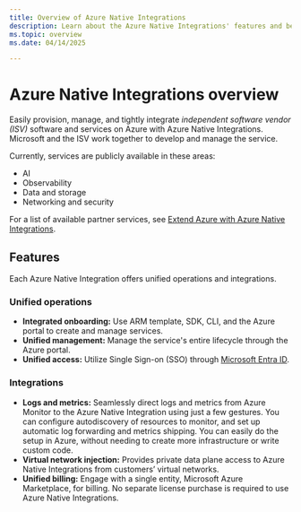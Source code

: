 ```yaml
---
title: Overview of Azure Native Integrations
description: Learn about the Azure Native Integrations' features and benefits, including unified operations and integrations.
ms.topic: overview
ms.date: 04/14/2025

---
```


# Azure Native Integrations overview

Easily provision, manage, and tightly integrate *independent software vendor (ISV)* software and services on Azure with Azure Native Integrations. Microsoft and the ISV work together to develop and manage the service. 

Currently, services are publicly available in these areas: 

- AI
- Observability
- Data and storage
- Networking and security

For a list of available partner services, see [Extend Azure with Azure Native Integrations](partners.md).

## Features

Each Azure Native Integration offers unified operations and integrations. 

### Unified operations

- **Integrated onboarding:** Use ARM template, SDK, CLI, and the Azure portal to create and manage services.
- **Unified management:** Manage the service's entire lifecycle through the Azure portal.
- **Unified access:** Utilize Single Sign-on (SSO) through [Microsoft Entra ID](/entra/fundamentals/whatis). 

### Integrations

- **Logs and metrics:** Seamlessly direct logs and metrics from Azure Monitor to the Azure Native Integration using just a few gestures. You can configure autodiscovery of resources to monitor, and set up automatic log forwarding and metrics shipping. You can easily do the setup in Azure, without needing to create more infrastructure or write custom code.
- **Virtual network injection:** Provides private data plane access to Azure Native Integrations from customers’ virtual networks.
- **Unified billing:** Engage with a single entity, Microsoft Azure Marketplace, for billing. No separate license purchase is required to use Azure Native Integrations.
